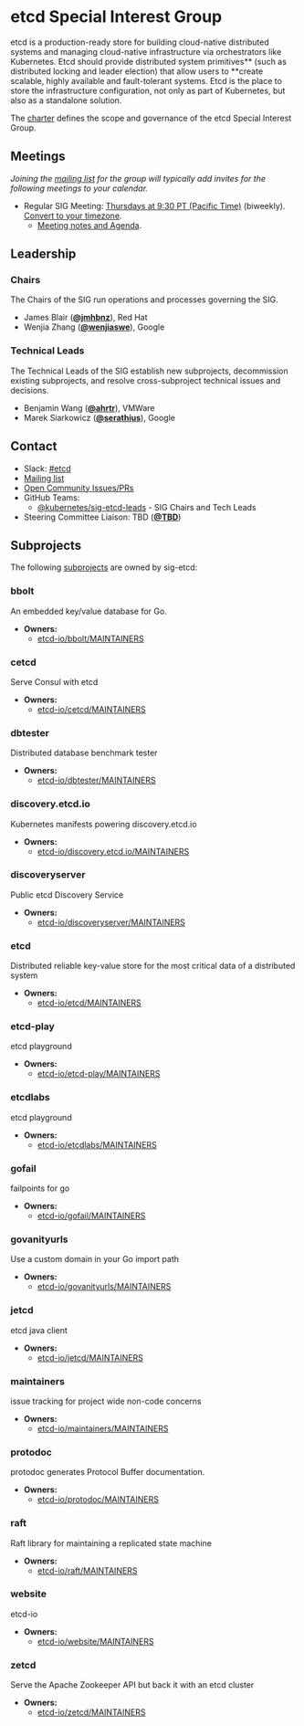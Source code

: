 <!---
This is an autogenerated file!

Please do not edit this file directly, but instead make changes to the
sigs.yaml file in the project root.

To understand how this file is generated, see https://git.k8s.io/community/generator/README.md
--->
# etcd Special Interest Group

etcd is a production-ready store for building cloud-native distributed systems and managing cloud-native infrastructure via orchestrators like Kubernetes.
Etcd should provide distributed system primitives** (such as distributed locking and leader election) that allow users to **create scalable, highly available and fault-tolerant systems.
Etcd is the place to store the infrastructure configuration, not only as part of Kubernetes, but also as a standalone solution.

The [charter](charter.md) defines the scope and governance of the etcd Special Interest Group.

## Meetings
*Joining the [mailing list](https://groups.google.com/g/etcd-dev) for the group will typically add invites for the following meetings to your calendar.*
* Regular SIG Meeting: [Thursdays at 9:30 PT (Pacific Time)](https://meet.google.com/umg-nrxn-qvs) (biweekly). [Convert to your timezone](http://www.thetimezoneconverter.com/?t=9:30&tz=PT%20%28Pacific%20Time%29).
  * [Meeting notes and Agenda](https://docs.google.com/document/d/16XEGyPBisZvmmoIHSZzv__LoyOeluC5a4x353CX0SIM/edit?usp=sharing).

## Leadership

### Chairs
The Chairs of the SIG run operations and processes governing the SIG.

* James Blair (**[@jmhbnz](https://github.com/jmhbnz)**), Red Hat
* Wenjia Zhang (**[@wenjiaswe](https://github.com/wenjiaswe)**), Google

### Technical Leads
The Technical Leads of the SIG establish new subprojects, decommission existing
subprojects, and resolve cross-subproject technical issues and decisions.

* Benjamin Wang (**[@ahrtr](https://github.com/ahrtr)**), VMWare
* Marek Siarkowicz (**[@serathius](https://github.com/serathius)**), Google

## Contact
- Slack: [#etcd](https://kubernetes.slack.com/messages/etcd)
- [Mailing list](https://groups.google.com/g/etcd-dev)
- [Open Community Issues/PRs](https://github.com/kubernetes/community/labels/sig%2Fetcd)
- GitHub Teams:
    - [@kubernetes/sig-etcd-leads](https://github.com/orgs/kubernetes/teams/sig-etcd-leads) - SIG Chairs and Tech Leads
- Steering Committee Liaison: TBD (**[@TBD](https://github.com/TBD)**)

## Subprojects

The following [subprojects][subproject-definition] are owned by sig-etcd:
### bbolt
An embedded key/value database for Go.
- **Owners:**
  - [etcd-io/bbolt/MAINTAINERS](https://github.com/etcd-io/bbolt/blob/master/MAINTAINERS)
### cetcd
Serve Consul with etcd
- **Owners:**
  - [etcd-io/cetcd/MAINTAINERS](https://github.com/etcd-io/cetcd/blob/master/MAINTAINERS)
### dbtester
Distributed database benchmark tester
- **Owners:**
  - [etcd-io/dbtester/MAINTAINERS](https://github.com/etcd-io/dbtester/blob/master/MAINTAINERS)
### discovery.etcd.io
Kubernetes manifests powering discovery.etcd.io
- **Owners:**
  - [etcd-io/discovery.etcd.io/MAINTAINERS](https://github.com/etcd-io/discovery.etcd.io/blob/master/MAINTAINERS)
### discoveryserver
Public etcd Discovery Service
- **Owners:**
  - [etcd-io/discoveryserver/MAINTAINERS](https://github.com/etcd-io/discoveryserver/blob/master/MAINTAINERS)
### etcd
Distributed reliable key-value store for the most critical data of a distributed system
- **Owners:**
  - [etcd-io/etcd/MAINTAINERS](https://github.com/etcd-io/etcd/blob/master/MAINTAINERS)
### etcd-play
etcd playground
- **Owners:**
  - [etcd-io/etcd-play/MAINTAINERS](https://github.com/etcd-io/etcd-play/blob/master/MAINTAINERS)
### etcdlabs
etcd playground
- **Owners:**
  - [etcd-io/etcdlabs/MAINTAINERS](https://github.com/etcd-io/etcdlabs/blob/master/MAINTAINERS)
### gofail
failpoints for go
- **Owners:**
  - [etcd-io/gofail/MAINTAINERS](https://github.com/etcd-io/gofail/blob/master/MAINTAINERS)
### govanityurls
Use a custom domain in your Go import path
- **Owners:**
  - [etcd-io/govanityurls/MAINTAINERS](https://github.com/etcd-io/govanityurls/blob/master/MAINTAINERS)
### jetcd
etcd java client
- **Owners:**
  - [etcd-io/jetcd/MAINTAINERS](https://github.com/etcd-io/jetcd/blob/master/MAINTAINERS)
### maintainers
issue tracking for project wide non-code concerns
- **Owners:**
  - [etcd-io/maintainers/MAINTAINERS](https://github.com/etcd-io/maintainers/blob/master/MAINTAINERS)
### protodoc
protodoc generates Protocol Buffer documentation.
- **Owners:**
  - [etcd-io/protodoc/MAINTAINERS](https://github.com/etcd-io/protodoc/blob/master/MAINTAINERS)
### raft
Raft library for maintaining a replicated state machine
- **Owners:**
  - [etcd-io/raft/MAINTAINERS](https://github.com/etcd-io/raft/blob/master/MAINTAINERS)
### website
etcd-io
- **Owners:**
  - [etcd-io/website/MAINTAINERS](https://github.com/etcd-io/website/blob/master/MAINTAINERS)
### zetcd
Serve the Apache Zookeeper API but back it with an etcd cluster
- **Owners:**
  - [etcd-io/zetcd/MAINTAINERS](https://github.com/etcd-io/zetcd/blob/master/MAINTAINERS)

[subproject-definition]: https://github.com/kubernetes/community/blob/master/governance.md#subprojects
[working-group-definition]: https://github.com/kubernetes/community/blob/master/governance.md#working-groups
<!-- BEGIN CUSTOM CONTENT -->

<!-- END CUSTOM CONTENT -->
